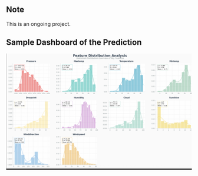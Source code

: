 ## Note
This is an ongoing project. 

## Sample Dashboard of the Prediction

![Dashboard Screenshot](assets/dashboard-analysis.png)

